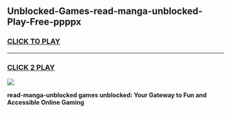 
## Unblocked-Games-read-manga-unblocked-Play-Free-ppppx
<h3>
<a href="https://premium76.site?title=read-manga-unblocked&ref=20M">CLICK TO PLAY</a></h3>
<hr>

<h3>
<a href="https://premium76.site?title=read-manga-unblocked&ref=20M">CLICK 2 PLAY</a>
  
</h3>

<a href="https://premium76.site?title=read-manga-unblocked&ref=19M"><img src="https://clearcache.store/games.png"></a>


**read-manga-unblocked games unblocked: Your Gateway to Fun and Accessible Online Gaming**
